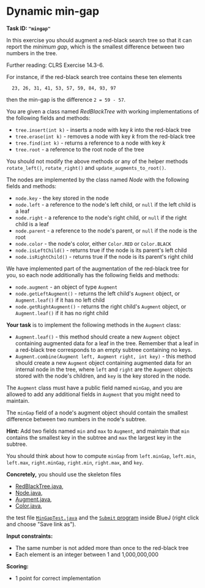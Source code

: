 Dynamic min-gap
===============

**Task ID: `"mingap"`**

In this exercise you should augment a red-black search tree
so that it can report the *minimum gap*,
which is the smallest difference between two numbers in the tree.

Further reading: CLRS Exercise 14.3-6.

For instance, if the red-black search tree contains these ten elements
```
  23, 26, 31, 41, 53, 57, 59, 84, 93, 97
```
then the min-gap is the difference `2 = 59 - 57`.

You are given a class named *RedBlackTree*
with working implementations of the following fields and methods:

* `tree.insert(int k)` - inserts a node with key *k* into the red-black tree
* `tree.erase(int k)` - removes a node with key *k* from the red-black tree
* `tree.find(int k)` - returns a reference to a node with key *k*
* `tree.root` - a reference to the root node of the tree

You should not modify the above methods or any of the helper methods
`rotate_left()`, `rotate_right()` and `update_augments_to_root()`.

The nodes are implemented by the class named *Node* with the following fields
and methods:

* `node.key` - the key stored in the node
* `node.left` - a reference to the node's left child, or `null` if the left child is a leaf
* `node.right` - a reference to the node's right child, or `null` if the right child is a leaf
* `node.parent` - a reference to the node's parent, or `null` if the node is the root
* `node.color` - the node's color, either `Color.RED` or `Color.BLACK`
* `node.isLeftChild()` - returns true if the node is its parent's left child
* `node.isRightChild()` - returns true if the node is its parent's right child

We have implemented part of the augmentation of the red-black tree for you,
so each node additionally has the following fields and methods:

* `node.augment` - an object of type `Augment`
* `node.getLeftAugment()` - returns the left child's `Augment` object, or `Augment.leaf()` if it has no left child
* `node.getRightAugment()` - returns the right child's `Augment` object, or `Augment.leaf()` if it has no right child

**Your task** is to implement the following methods in the `Augment` class:

* `Augment.leaf()` - this method should create a new `Augment` object
  containing augmented data for a leaf in the tree.
  Remember that a leaf in a red-black tree corresponds to an empty subtree containing no keys.
* `Augment.combine(Augment left, Augment right, int key)` - this method should
  create a new `Augment` object containing augmented data for an internal node
  in the tree, where `left` and `right` are the `Augment` objects stored with
  the node's children, and `key` is the key stored in the node.

The `Augment` class must have a public field named `minGap`,
and you are allowed to add any additional fields in `Augment`
that you might need to maintain.

The `minGap` field of a node's augment object
should contain the smallest difference between two numbers
in the node's subtree.

**Hint:** Add two fields named `min` and `max` to `Augment`,
and maintain that `min` contains the smallest key in the subtree
and `max` the largest key in the subtree.

You should think about how to compute `minGap`
from `left.minGap`, `left.min`, `left.max`, `right.minGap`, `right.min`, `right.max`, and `key`.

**Concretely,** you should use the skeleton files

* <a href="https://github.com/Mortal/csaudk-submitj/raw/master/tasks/mingap/RedBlackTree.java">
  RedBlackTree.java</a>,
* <a href="https://github.com/Mortal/csaudk-submitj/raw/master/tasks/mingap/Node.java">
  Node.java</a>,
* <a href="https://github.com/Mortal/csaudk-submitj/raw/master/tasks/mingap/Augment.java">
  Augment.java</a>,
* <a href="https://github.com/Mortal/csaudk-submitj/raw/master/tasks/mingap/Color.java">
  Color.java</a>,

the test file
<a href="https://github.com/Mortal/csaudk-submitj/raw/master/tasks/mingap/MinGapTest.java">
`MinGapTest.java`</a>
and the
<a href="https://github.com/Mortal/csaudk-submitj/raw/master/Submit.java">
`Submit` program</a>
inside BlueJ (right click and choose "Save link as").

**Input constraints:**

  * The same number is not added more than once to the red-black tree
  * Each element is an integer between 1 and 1,000,000,000

**Scoring:**

  * 1 point for correct implementation
